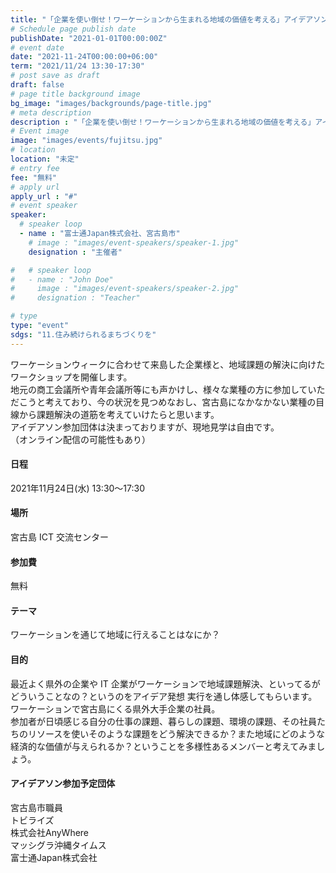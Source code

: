 ```yaml
---
title: "「企業を使い倒せ！ワーケーションから生まれる地域の価値を考える」アイデアソン"
# Schedule page publish date
publishDate: "2021-01-01T00:00:00Z"
# event date
date: "2021-11-24T00:00:00+06:00"
term: "2021/11/24 13:30-17:30"
# post save as draft
draft: false
# page title background image
bg_image: "images/backgrounds/page-title.jpg"
# meta description
description : "「企業を使い倒せ！ワーケーションから生まれる地域の価値を考える」アイデアソン"
# Event image
image: "images/events/fujitsu.jpg"
# location
location: "未定"
# entry fee
fee: "無料"
# apply url
apply_url : "#"
# event speaker
speaker:
  # speaker loop
  - name : "富士通Japan株式会社、宮古島市"
    # image : "images/event-speakers/speaker-1.jpg"
    designation : "主催者"

#   # speaker loop
#   - name : "John Doe"
#     image : "images/event-speakers/speaker-2.jpg"
#     designation : "Teacher"

# type
type: "event"
sdgs: "11.住み続けられるまちづくりを"
---
```


ワーケーションウィークに合わせて来島した企業様と、地域課題の解決に向けたワークショップを開催します。  
地元の商工会議所や青年会議所等にも声かけし、様々な業種の方に参加していただこうと考えており、今の状況を見つめなおし、宮古島になかなかない業種の目線から課題解決の道筋を考えていけたらと思います。  
アイデアソン参加団体は決まっておりますが、現地見学は自由です。  
（オンライン配信の可能性もあり）  
  
#### 日程
2021年11月24日(水) 13:30～17:30
#### 場所
宮古島 ICT 交流センター
#### 参加費
無料  
  
#### テーマ
ワーケーションを通じて地域に行えることはなにか？
#### 目的
最近よく県外の企業や IT 企業がワーケーションで地域課題解決、といってるがどういうことなの？というのをアイデア発想 実行を通し体感してもらいます。  
ワーケーションで宮古島にくる県外大手企業の社員。  
参加者が日頃感じる自分の仕事の課題、暮らしの課題、環境の課題、その社員たちのリソースを使いそのような課題をどう解決できるか？また地域にどのような経済的な価値が与えられるか？ということを多様性あるメンバーと考えてみましょう。  
#### アイデアソン参加予定団体
宮古島市職員  
トビライズ  
株式会社AnyWhere  
マッシグラ沖縄タイムス  
富士通Japan株式会社  